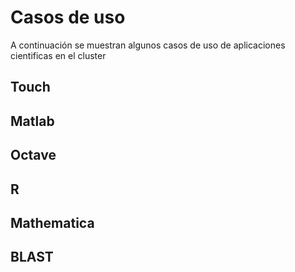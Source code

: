 # Casos de uso
A continuación se muestran algunos casos de uso de aplicaciones cientificas en el cluster
## Touch

## Matlab

## Octave

## R

## Mathematica

## BLAST
